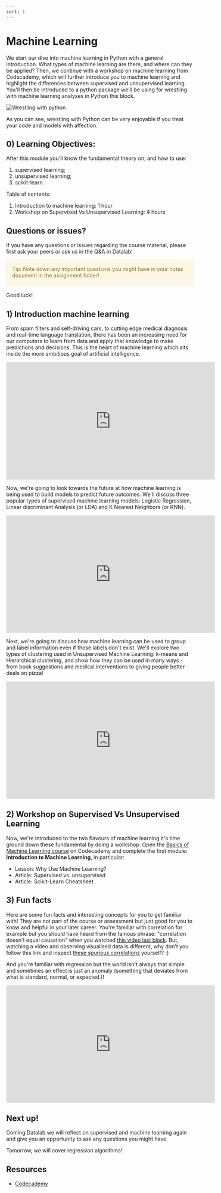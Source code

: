 ```yaml
---
sort: 1
---
```


# Machine Learning



We start our dive into machine learning in Python with a general introduction. What types of machine learning are there, and where can they be applied? Then, we continue with a workshop on machine learning from Codecademy, which will further introduce you to machine learning and highlight the differences between supervised and unsupervised learning. You'll then be introduced to a python package we'll be using for wrestling with machine learning analyses in Python this block.

![Wrestling with python](https://img.bleacherreport.net/img/images/photos/001/827/636/jake_crop_north.jpg?1344284539&w=3072&h=2048)

As you can see, wrestling with Python can be very enjoyable if you treat your code and models with affection.

## 0) Learning Objectives:
After this module you'll know the fundamental theory on, and how to use:
1. supervised learning;
2. unsupervised learning;
3. scikit-learn.

Table of contents:
1. Introduction to machine learning: 1 hour
2. Workshop on Supervised Vs Unsupervised Learning: 4 hours



## Questions or issues?
If you have any questions or issues regarding the course material, please first ask your peers or ask us in the Q&A in Datalab!

<div style="padding: 15px; border: 1px solid transparent; border-color: transparent; margin-bottom: 20px; border-radius: 4px; color: #8a6d3b;; background-color: #fcf8e3; border-color: #faebcc;">
Tip: Note down any important questions you might have in your notes document in the assignment folder!
 </div>

Good luck!


## 1) Introduction machine learning
From spam filters and self-driving cars, to cutting edge medical diagnosis and real-time language translation, there has been an increasing need for our computers to learn from data and apply that knowledge to make predictions and decisions. This is the heart of machine learning which sits inside the more ambitious goal of artificial intelligence.
<iframe width="560" height="315" src="https://www.youtube.com/embed/z-EtmaFJieY" title="YouTube video player" frameborder="0" allow="accelerometer; autoplay; clipboard-write; encrypted-media; gyroscope; picture-in-picture" allowfullscreen></iframe>

Now, we're going to look towards the future at how machine learning is being used to build models to predict future outcomes. We'll discuss three popular types of supervised machine learning models: Logistic Regression, Linear discriminant Analysis (or LDA) and K Nearest Neighbors (or KNN).
<iframe width="560" height="315" src="https://www.youtube.com/embed/jmLid2x9eKg" title="YouTube video player" frameborder="0" allow="accelerometer; autoplay; clipboard-write; encrypted-media; gyroscope; picture-in-picture" allowfullscreen></iframe>

Next, we're going to discuss how machine learning can be used to group and label information even if those labels don't exist. We'll explore two types of clustering used in Unsupervised Machine Learning: k-means and Hierarchical clustering, and show how they can be used in many ways - from book suggestions and medical interventions to giving people better deals on pizza!
<iframe width="560" height="315" src="https://www.youtube.com/embed/IUn8k5zSI6g" title="YouTube video player" frameborder="0" allow="accelerometer; autoplay; clipboard-write; encrypted-media; gyroscope; picture-in-picture" allowfullscreen></iframe>

## 2) Workshop on Supervised Vs Unsupervised Learning
Now, we're introduced to the two flavours of machine learning it's time ground down these fundamental by doing a workshop. Open the [Basics of Machine Learning course](https://www.codecademy.com/learn/machine-learning) on Codecademy and complete the first module: **Introduction to Machine Learning**, in particular:
- Lesson: Why Use Machine Learning?
- Article: Supervised vs. unsupervised
- Article: Scikit-Learn Cheatsheet

## 3) Fun facts
Here are some fun facts and interesting concepts for you to get familiar with! They are not part of the course or assessment but just good for you to know and helpful in your later career. You're familiar with correlation for example but you should have heard from the famous phrase: "correlation doesn't equal causation" when you watched [this video last block](https://youtu.be/GtV-VYdNt_g). But, watching a video and observing visualised data is different, why don't you follow this link and inspect [these spurious correlations](https://tylervigen.com/spurious-correlations) yourself? :)

And you're familiar with regression but the world isn't always that simple and sometimes an effect is just an anomaly (something that deviates from what is standard, normal, or expected.)!
<iframe width="560" height="315" src="https://www.youtube.com/embed/1tSqSMOyNFE" title="YouTube video player" frameborder="0" allow="accelerometer; autoplay; clipboard-write; encrypted-media; gyroscope; picture-in-picture" allowfullscreen></iframe>


## Next up!
Coming Datalab we will reflect on supervised and machine learning again and give you an opportunity to ask any questions you might have.

Tomorrow, we will cover regression algorithms!


## Resources
- [Codecademy](https://www.codecademy.com/learn/machine-learning)

